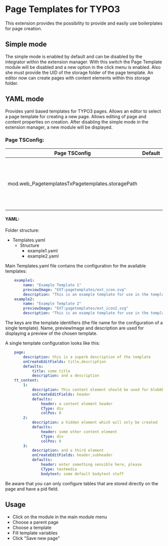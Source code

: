 Page Templates for TYPO3
========================

This extension provides the possibility to provide and easily use boilerplates for page creation.

Simple mode
-----------

The simple mode is enabled by default and can be disabled by the integrator within the extension manager. 
With this switch the Page Template module will be disabled and a new option in the click menu is enabled. 
Also she must provide the UID of the storage folder of the page template. 
An editor now can create pages with content elements within this storage folder.


YAML mode
---------

Provides yaml based templates for TYPO3 pages. Allows an editor to select a page template for creating a new page.
Allows editing of page and content properties on creation.
After disabling the simple mode in the extension manager, a new module will be displayed.


### Page TSConfig:

| Page TSConfig | Default | Description |
| --------------|---------|-------------|
| mod.web_PagetemplatesTxPagetemplates.storagePath | | Path to the directory containing the YAML configuration files (EXT: syntax is supported) |


#### YAML:

Folder structure:

- Templates.yaml
  - Structure
    - example1.yaml
    - example2.yaml
    
    
Main Templates.yaml file contains the configuration for the available templates:

```yaml
    example1:
        name: "Example Template 1"
        previewImage: "EXT:pagetemplates/ext_icon.svg"
        description: "This is an example template for use in the templates extension."
    example2:
        name: "Example Template 2"
        previewImage: "EXT:pagetemplates/ext_icon2.svg"
        description: "This is an example template for use in the templates extension."
```

The keys are the template identifiers (the file name for the configuration of a single template). Name, previewImage
and description are used for displaying a preview of the chosen template.

A single template configuration looks like this:

```yaml
    page:
        description: this is a superb description of the template
        onCreateEditFields: title,description
        defaults:
            title: some title
            description: and a description
    tt_content:
        1:
            description: This content element should be used for blobbber
            onCreateEditFields: header
            defaults:
                header: a content element header
                CType: div
                colPos: 0
        2:
            description: a hidden element which will only be created
            defaults:
                header: some other content element
                CType: div
                colPos: 0
        3:
            description: and a third element
            onCreateEditFields: header,subheader
            defaults:
                header: enter something sensible here, please
                CType: textmedia
                bodytext: some default bodytext stuff
```

Be aware that you can only configure tables that are stored directly on the page and have a pid field.

## Usage

- Click on the module in the main module menu
- Choose a parent page
- Choose a template
- Fill template variables 
- Click "Save new page"
